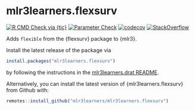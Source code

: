 # mlr3learners.flexsurv

<!-- badges: start -->

[![R CMD Check via {tic}](https://github.com/mlr3learners/mlr3learners.flexsurv/workflows/R%20CMD%20Check%20via%20{tic}/badge.svg?branch=master)](https://github.com/mlr3learners/mlr3learners.flexsurv/actions)
[![Parameter Check](https://github.com/mlr3learners/mlr3learners.flexsurv/workflows/Parameter%20Check/badge.svg?branch=master)](https://github.com/mlr3learners/mlr3learners.flexsurv/actions)
[![codecov](https://codecov.io/gh/mlr3learners/mlr3learners.flexsurv/branch/master/graph/badge.svg)](https://codecov.io/gh/mlr3learners/mlr3learners.flexsurv)
[![StackOverflow](https://img.shields.io/badge/stackoverflow-mlr3-orange.svg)](https://stackoverflow.com/questions/tagged/mlr3)

<!-- badges: end -->

Adds `flexible` from the {flexsurv} package to {mlr3}.

Install the latest release of the package via

```r
install.packages("mlr3learners.flexsurv")
```

by following the instructions in the [mlr3learners.drat README](https://github.com/mlr3learners/mlr3learners.drat).

Alternatively, you can install the latest version of {mlr3learners.flexsurv} from Github with:

```r
remotes::install_github("mlr3learners/mlr3learners.flexsurv")
```
